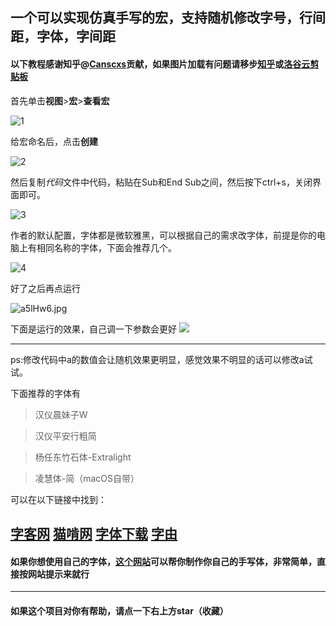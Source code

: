 ## 一个可以实现仿真手写的宏，支持随机修改字号，行间距，字体，字间距
#### 以下教程感谢知乎@[Canscxs](https://www.zhihu.com/question/351841327/answer/1378606643)贡献，如果图片加载有问题请移步[知乎](https://www.zhihu.com/question/37146954/answer/1393478995)或[洛谷云剪贴板](https://www.luogu.com.cn/paste/hhbqrs2b)

首先单击**视图**>**宏**>**查看宏**

![1](https://s1.ax1x.com/2020/08/08/a5l3QA.md.jpg)

给宏命名后，点击**创建**

![2](https://s1.ax1x.com/2020/08/08/a5laFS.md.jpg)

然后复制*代码*文件中代码，粘贴在Sub和End Sub之间，然后按下ctrl+s，关闭界面即可。

![3](https://s1.ax1x.com/2020/08/08/a5lwWQ.md.jpg)

作者的默认配置，字体都是微软雅黑，可以根据自己的需求改字体，前提是你的电脑上有相同名称的字体，下面会推荐几个。

![4](https://s1.ax1x.com/2020/08/08/a5l0zj.md.jpg)

好了之后再点运行

![a5lHw6.jpg](https://s1.ax1x.com/2020/08/08/a5lHw6.md.jpg)

下面是运行的效果，自己调一下参数会更好
![](https://s1.ax1x.com/2020/08/08/a5NtP0.jpg)

---
ps:修改代码中a的数值会让随机效果更明显，感觉效果不明显的话可以修改a试试。

下面推荐的字体有

>汉仪晨妹子W

>汉仪平安行粗简

>杨任东竹石体-Extralight

>凌慧体-简（macOS自带）

可以在以下链接中找到：

[字客网](https://www.fontke.com/)
[猫啃网](https://www.maoken.com/)
[字体下载](https://www.qiuziti.com/)
[字由](http://www.hellofont.cn)
---
#### 如果你想使用自己的字体，[这个网站](http://59.108.48.27/flexifont-chn/login/)可以帮你制作你自己的手写体，非常简单，直接按网站提示来就行
---
#### 如果这个项目对你有帮助，请点一下右上方star（收藏）
